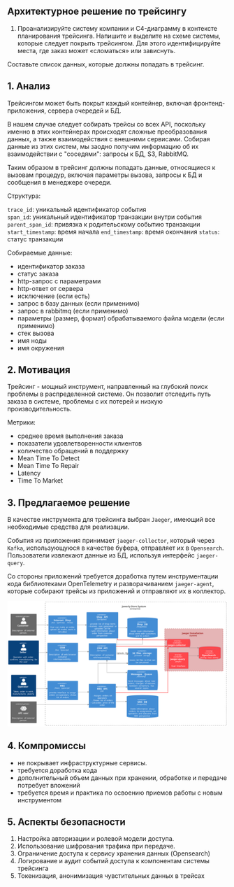 ## Архитектурное решение по трейсингу

1. Проанализируйте систему компании и C4-диаграмму в контексте планирования трейсинга. Напишите и выделите на схеме системы, которые следует покрыть трейсингом. Для этого идентифицируйте места, где заказ может «сломаться» или зависнуть.

Составьте список данных, которые должны попадать в трейсинг.



## 1. Анализ


Трейсингом может быть покрыт каждый контейнер, включая фронтенд-приложения, сервера очередей и БД. 

В нашем случае следует собирать трейсы со всех API, поскольку именно в этих контейнерах происходят сложные преобразования данных, а также взаимодействия с внешними сервисами. Собирая данные из этих систем, мы заодно получим информацию об их взаимодействии с "соседями": запросы к БД, S3, RabbitMQ.

Таким образом в трейсинг должны попадать данные, относящиеся к вызовам процедур, включая параметры вызова, запросы к БД и сообщения в менеджере очереди.

Структура:

`trace_id`: уникальный идентификатор события  
`span_id`: уникальный идентификатор транзакции внутри события
`parent_span_id`: привязка к родительскому событию транзакции
`start_timestamp`: время начала 
`end_timestamp`: время окончания
`status`: статус транзакции

Собираемые данные:

- идентификатор заказа
- статус заказа
- http-запрос с параметрами
- http-ответ от сервера
- исключение (если есть)
- запрос в базу данных (если применимо)
- запрос в rabbitmq (если применимо)
- параметры (размер, формат) обрабатываемого файла модели (если применимо) 
- стек вызова
- имя ноды
- имя окружения


## 2. Мотивация

Трейсинг - мощный инструмент, направленный на глубокий поиск проблемы в распределенной системе. Он позволит отследить путь заказа в системе, проблемы с их потерей и низкую производительность.

Метрики:

- среднее время выполнения заказа
- показатели удовлетворенности клиентов
- количество обращений в поддержку
- Mean Time To Detect 
- Mean Time To Repair
- Latency
- Time To Market

## 3. Предлагаемое решение

В качестве инструмента для трейсинга выбран `Jaeger`, имеющий все необходимые средства для реализации.

События из приложения принимает `jaeger-collector`, который через `Kafka`, использующуюся в качестве буфера, отправляет их в `Opensearch`. Пользователи извлекают данные из БД, используя интерфейс `jaeger-query`.

Со стороны приложений требуется доработка путем инструментации кода библиотеками OpenTelemetry и разворачиванием `jaeger-agent`, которые собирают трейсы из приложений и отправляют их в коллектор.


![tracing](./c4-tracing.svg)

## 4. Компромиссы

- не покрывает инфраструктурные сервисы. 
- требуется доработка кода
- дополнительный объем данных при хранении, обработке и передаче потребует вложений
- требуется время и практика по освоению приемов работы с новым инструментом

## 5. Аспекты безопасности

1. Настройка авторизации и ролевой модели доступа.
2. Использование шифрования трафика при передаче.
3. Ограничение доступа к сервису хранения данных (Opensearch)
4. Логирование и аудит событий доступа к компонентам системы трейсинга
5. Токенизация, анонимизация чувстительных данных в трейсах